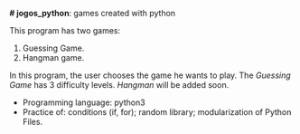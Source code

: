<b># jogos_python</b>: games created with python

This program has two games:

01. Guessing Game.
02. Hangman game.

In this program, the user chooses the game he wants to play.
The <i> Guessing Game </i> has 3 difficulty levels.
<i>Hangman</i> will be added soon.

- Programming language: python3
- Practice of:
conditions (if, for); 
random library; 
modularization of Python Files.

